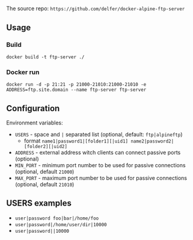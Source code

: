 #
The source repo:
```https://github.com/delfer/docker-alpine-ftp-server```

## Usage

### Build
```
docker build -t ftp-server ./
```
### Docker run
```
docker run -d -p 21:21 -p 21000-21010:21000-21010 -e ADDRESS=ftp.site.domain --name ftp-server ftp-server
```

## Configuration

Environment variables:
- `USERS` - space and `|` separated list (optional, default: `ftp|alpineftp`)
  - format `name1|password1|[folder1][|uid1] name2|password2|[folder2][|uid2]`
- `ADDRESS` - external address witch clients can connect passive ports (optional)
- `MIN_PORT` - minimum port number to be used for passive connections (optional, default `21000`)
- `MAX_PORT` - maximum port number to be used for passive connections (optional, default `21010`)

## USERS examples

- `user|password foo|bar|/home/foo`
- `user|password|/home/user/dir|10000`
- `user|password||10000`
